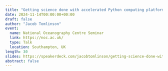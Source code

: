 ```yaml
---
title: "Getting science done with accelerated Python computing platforms"
date: 2024-11-14T00:00:00+00:00
draft: false
author: "Jacob Tomlinson"
event:
  name: National Oceanography Centre Seminar
  link: https://noc.ac.uk/
  type: Talk
  location: Southampton, UK
length: 30
slides: https://speakerdeck.com/jacobtomlinson/getting-science-done-with-accelerated-python-computing-platforms
abstract: false
---
```

